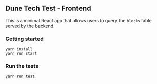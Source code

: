 ## Dune Tech Test - Frontend

This is a minimal React app that allows users to query the `blocks` table served by the backend.

### Getting started

```
yarn install
yarn run start
```

### Run the tests

```
yarn run test
```
